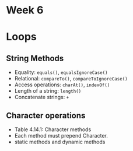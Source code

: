 # Week 6
# Loops

## String Methods
- Equality: `equals()`, `equalsIgnoreCase()`
- Relational: `compareTo()`, `compareToIgnoreCase()`
- Access operations: `charAt()`, `indexOf()`
- Length of a string: `length()`
- Concatenate strings: `+`

## Character operations
- Table 4.14.1: Character methods
- Each method must prepend Character.
- static methods and dynamic methods
